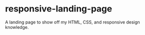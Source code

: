 # responsive-landing-page
A landing page to show off my HTML, CSS, and responsive design knowledge.
